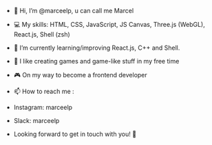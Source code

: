 - 👋 Hi, I’m @marceelp, u can call me Marcel
- 💻 My skills: HTML, CSS, JavaScript, JS Canvas, Three.js (WebGL), React.js, Shell (zsh) 

- 🌱 I’m currently learning/improving React.js, C++ and Shell.
- 🥷 I like creating games and game-like stuff in my free time
- 🎮 On my way to become a frontend developer

- 📫 How to reach me : 
- Instagram: marceelp
- Slack: marceelp
- Looking forward to get in touch with you! 🙌
